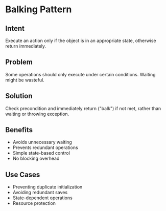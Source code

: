 # Balking Pattern

## Intent
Execute an action only if the object is in an appropriate state, otherwise return immediately.

## Problem
Some operations should only execute under certain conditions. Waiting might be wasteful.

## Solution
Check precondition and immediately return ("balk") if not met, rather than waiting or throwing exception.

## Benefits
- Avoids unnecessary waiting
- Prevents redundant operations
- Simple state-based control
- No blocking overhead

## Use Cases
- Preventing duplicate initialization
- Avoiding redundant saves
- State-dependent operations
- Resource protection
